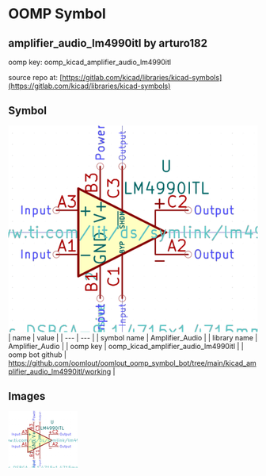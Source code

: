 # OOMP Symbol  
## amplifier_audio_lm4990itl  by arturo182  
  
oomp key: oomp_kicad_amplifier_audio_lm4990itl  
  
source repo at: [https://gitlab.com/kicad/libraries/kicad-symbols](https://gitlab.com/kicad/libraries/kicad-symbols)  
## Symbol  
  
[![working.png](working_600.png)](working.png)  
| name | value | 
| --- | --- | 
| symbol name | Amplifier_Audio | 
| library name | Amplifier_Audio | 
| oomp key | oomp_kicad_amplifier_audio_lm4990itl | 
| oomp bot github | https://github.com/oomlout/oomlout_oomp_symbol_bot/tree/main/kicad_amplifier_audio_lm4990itl/working | 
## Images  
  
[![working.png](working_140.png)](working.png)  
